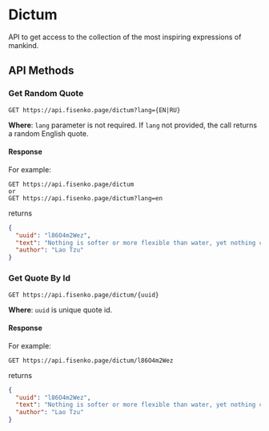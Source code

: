 # Dictum

API to get access to the collection of the most inspiring expressions of mankind.

## API Methods

### Get Random Quote

```
GET https://api.fisenko.page/dictum?lang={EN|RU}
```

**Where**: `lang` parameter is not required. If `lang` not provided, the call returns a random English quote.

#### Response

For example:

```
GET https://api.fisenko.page/dictum
or
GET https://api.fisenko.page/dictum?lang=en
```

returns

```json
{
  "uuid": "l86O4m2Wez",
  "text": "Nothing is softer or more flexible than water, yet nothing can resist it.",
  "author": "Lao Tzu"
}
```

### Get Quote By Id

```
GET https://api.fisenko.page/dictum/{uuid}
```

**Where**: `uuid` is unique quote id.

#### Response

For example:

```
GET https://api.fisenko.page/dictum/l86O4m2Wez
```

returns

```json
{
  "uuid": "l86O4m2Wez",
  "text": "Nothing is softer or more flexible than water, yet nothing can resist it.",
  "author": "Lao Tzu"
}
```
